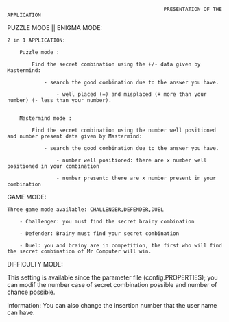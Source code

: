 											

											           PRESENTATION OF THE APPLICATION

PUZZLE MODE || ENIGMA MODE:


	2 in 1 APPLICATION:

		Puzzle mode : 

			Find the secret combination using the +/- data given by Mastermind: 

				- search the good combination due to the answer you have. 

					- well placed (=) and misplaced (+ more than your number) (- less than your number).


		Mastermind mode : 

			Find the secret combination using the number well positioned and number present data given by Mastermind: 

				- search the good combination due to the answer you have. 

					- number well positioned: there are x number well positioned in your combination

					- number present: there are x number present in your combination


GAME MODE: 


	Three game mode available: CHALLENGER,DEFENDER,DUEL

		- Challenger: you must find the secret brainy combination

		- Defender: Brainy must find your secret combination

		- Duel: you and brainy are in competition, the first who will find the secret combination of Mr Computer will win.



DIFFICULTY MODE:

This setting is available since the parameter file (config.PROPERTIES); you can modif the number case of secret combination possible and number of chance possible.

information: You can also change the insertion number that the user name can have.